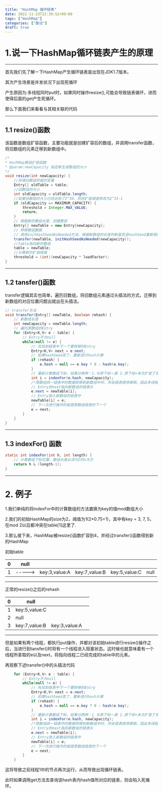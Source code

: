 ```yaml
---
title: "HashMap 循环链表"
date: 2022-11-23T22:39:52+09:00
tags: ["HashMap"]
categories: ["面试"]
draft: true
---
```


# 1.说一下HashMap循环链表产生的原理

---

首先我们先了解一下HashMap产生循环链表是出现在JDK1.7版本。

其次产生场景是并发状况下出现死循环

产生原因为:多线程同时put时，如果同时操作resize(),可能会导致链表循环，进而使得后面的get产生死循环。

那么下面我们来看看与其相关联的代码

---

## 1.1 resize()函数

该函数是数组扩容函数，主要功能就是创建扩容后的数组，并调用transfer函数，将旧数组的元素迁移到新数组中。

```java
/*
* HashMap数组扩容函数
* @param:newCapacity 指定新生成数组的大小
*/
void resize(int newCapacity) {
    //存储旧数组的临时变量
    Entry[] oldTable = table;
    //旧数组的大小
    int oldCapacity = oldTable.length;
    //如果旧数组的大小已经达到了2^30，则将扩容阈值修改为2^31-1
    if (oldCapacity == MAXIMUM_CAPACITY) {
        threshold = Integer.MAX_VALUE;
        return;
    }
    // 根据新的数组长度，创建数组
    Entry[] newTable = new Entry[newCapacity];
    // 转移数组数据 
    // 调用initHashSeedAsNeeded方法，根据新数组的长度判断是否会hashSeed重新赋值
    transfer(newTable, initHashSeedAsNeeded(newCapacity));
    //table指向新的数组
    table = newTable;
    //计算新的扩容阈值
    threshold = (int)(newCapacity * loadFactor);
}
```

---

## 1.2 tansfer()函数

transfer逻辑其实也简单，遍历旧数组，将旧数组元素通过头插法的方式，迁移到新数组的对应位置问题出就出在头插法。

```java
// transfer方法
void transfer(Entry[] newTable, boolean rehash) {
    // 新数组长度
    int newCapacity = newTable.length;
    // 遍历原数组的Entry
    for (Entry<K,V> e : table) {
        // Entry不为null
        while(null != e) {
            // 先找到链表中下一个要转移的Entry
            Entry<K,V> next = e.next;
            // 如果hashSeed变了，重新进行hash计算
            if (rehash) {
                e.hash = null == e.key ? 0 : hash(e.key);
            }
            // 重新计算数组下标，结果分两种：1.与原下标一直 2.原下标+本次扩容了多长
            int i = indexFor(e.hash, newCapacity);
            /*原数组统一链表中的数据转移到新数组中时，所处链表顺序颠倒，因此多线程的情况下可能会出现环形链表问题*/
            // Entry的next指向新数组的链表头
            e.next = newTable[i];
            // Entry放入新数组的链表中
            newTable[i] = e;
            // 下一次进行操作的就是原数组链表的下一个
            e = next;
        }
    }
}
```

---

## 1.3 indexFor() 函数

```java
static int indexFor(int h, int length) {
    // 计算数组下标位置，数组长度必须为2的n次方
    return h & (length-1);
}
```

---

# 2. 例子

1.我们单纯的将indexFor中的计算数组的方法置换为key的值mod数组大小

2.我们的初始HashMap的size为2，阈值为1(2*0.75=1)，其中有key = 3, 7, 5，在mod 2以后都冲突在table[1]这里了.

3.那么接下来，HashMap被resize()函数扩容到4，并经过transfer()函数得到新的HashMap

初始table

| 0   | null   |               |               |               |      |
| --- | ------ | ------------- | ------------- | ------------- | ---- |
| 1   | -----> | key:3,value:A | key:7,value:B | key:5,value:C | null |

---

正常的resize()之后的rehash

| 0   | null          |               |     |
| --- | ------------- | ------------- | --- |
| 1   | key:5,value:C |               |     |
| 2   | null          |               |     |
| 3   | key:7,value:B | key:3,value:A |     |

---

但是如果有两个线程，都执行put操作，并都对该初始table进行resize()操作之后，当进行到tansfer()时将有一个线程进入阻塞状态。这时候也就意味着有一个线程所拿取的e以及next，将指向线程二已经完成的table中的元素。

再观察下述transfer()中的头插法代码

```java
    for (Entry<K,V> e : table) {
        // Entry不为null
        while(null != e) {
            // 先找到链表中下一个要转移的Entry
            Entry<K,V> next = e.next;
            // 如果hashSeed变了，重新进行hash计算
            if (rehash) {
                e.hash = null == e.key ? 0 : hash(e.key);
            }
            // 重新计算数组下标，结果分两种：1.与原下标一直 2.原下标+本次扩容了多长
            int i = indexFor(e.hash, newCapacity);
            /*原数组统一链表中的数据转移到新数组中时，所处链表顺序颠倒，因此多线程的情况下可能会出现环形链表问题*/
            // Entry的next指向新数组的链表头
            e.next = newTable[i];
            // Entry放入新数组的链表中
            newTable[i] = e;
            // 下一次进行操作的就是原数组链表的下一个
            e = next;
        }
    }
```

这将导致之前线程1中的节点再次运行，从而导致出现循环链表。

此时如果调用get方法去查询该hash表内hash值所对应的链表，则会陷入死循环。
